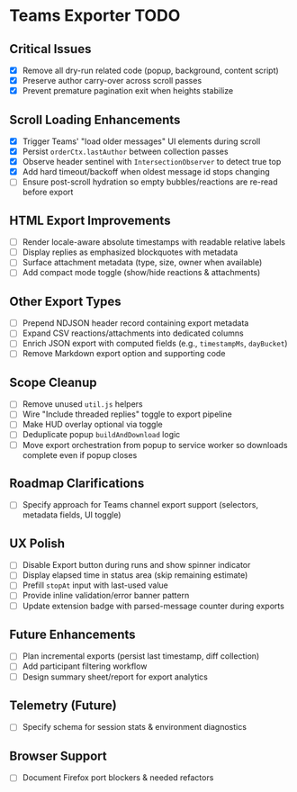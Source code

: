 # Teams Exporter TODO

## Critical Issues
- [x] Remove all dry-run related code (popup, background, content script)
- [x] Preserve author carry-over across scroll passes
- [x] Prevent premature pagination exit when heights stabilize

## Scroll Loading Enhancements
- [x] Trigger Teams' "load older messages" UI elements during scroll
- [x] Persist `orderCtx.lastAuthor` between collection passes
- [x] Observe header sentinel with `IntersectionObserver` to detect true top
- [x] Add hard timeout/backoff when oldest message id stops changing
- [ ] Ensure post-scroll hydration so empty bubbles/reactions are re-read before export

## HTML Export Improvements
- [ ] Render locale-aware absolute timestamps with readable relative labels
- [ ] Display replies as emphasized blockquotes with metadata
- [ ] Surface attachment metadata (type, size, owner when available)
- [ ] Add compact mode toggle (show/hide reactions & attachments)

## Other Export Types
- [ ] Prepend NDJSON header record containing export metadata
- [ ] Expand CSV reactions/attachments into dedicated columns
- [ ] Enrich JSON export with computed fields (e.g., `timestampMs`, `dayBucket`)
- [ ] Remove Markdown export option and supporting code

## Scope Cleanup
- [ ] Remove unused `util.js` helpers
- [ ] Wire "Include threaded replies" toggle to export pipeline
- [ ] Make HUD overlay optional via toggle
- [ ] Deduplicate popup `buildAndDownload` logic
- [ ] Move export orchestration from popup to service worker so downloads complete even if popup closes

## Roadmap Clarifications
- [ ] Specify approach for Teams channel export support (selectors, metadata fields, UI toggle)

## UX Polish
- [ ] Disable Export button during runs and show spinner indicator
- [ ] Display elapsed time in status area (skip remaining estimate)
- [ ] Prefill `stopAt` input with last-used value
- [ ] Provide inline validation/error banner pattern
- [ ] Update extension badge with parsed-message counter during exports

## Future Enhancements
- [ ] Plan incremental exports (persist last timestamp, diff collection)
- [ ] Add participant filtering workflow
- [ ] Design summary sheet/report for export analytics

## Telemetry (Future)
- [ ] Specify schema for session stats & environment diagnostics

## Browser Support
- [ ] Document Firefox port blockers & needed refactors
